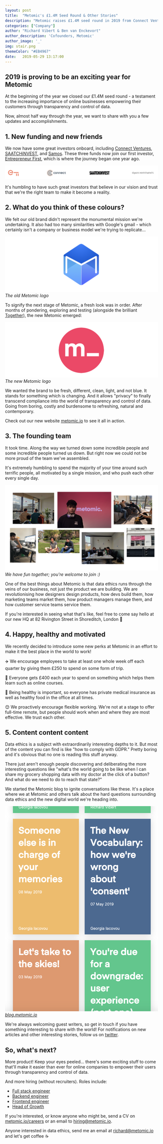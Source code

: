```yaml
---
layout: post
title:  "Metomic's £1.4M Seed Round & Other Stories"
description: "Metomic raises £1.4M seed round in 2019 from Connect Ventures, Saatchi, Samos"
categories: ["Company"]
author: "Richard Vibert & Ben van Enckevort"
author_description: 'Cofounders, Metomic'
author_image: '_'
img: stair.png
themeColor: "#EB4967"
date:   2019-05-29 13:17:00
---
```


## 2019 is proving to be an exciting year for Metomic

At the beginning of the year we closed our £1.4M seed round - a testament to the increasing importance of online businesses empowering their customers through transparency and control of data.

Now, almost half way through the year, we want to share with you a few updates and accomplishments.

## 1. New funding and new friends

We now have some great investors onboard, including [Connect Ventures](http://www.connectventures.co/), [SAATCHiNVEST](http://www.saatchinvest.com/), and [Samos](http://samos.vc/). These three funds now join our first investor, [Entrepreneur First](https://www.joinef.com/), which is where the journey began one year ago.

![Logos of Connect Ventures, Saatchi, Samos, EF](/images/investors.png)

It's humbling to have such great investors that believe in our vision and trust that we're the right team to make it become a reality.

## 2. What do you think of these colours?

We felt our old brand didn't represent the monumental mission we're undertaking. It also had too many similarities with Google's gmail - which certainly isn't a company or business model we're trying to replicate...

![Old logo of Metomic](/images/oldlogo.png)
*The old Metomic logo*

To signify the next stage of Metomic, a fresh look was in order. After months of pondering, exploring and testing (alongside the brilliant [Together](https://istogether.com/)), the new Metomic emerged:

![New pink Metomic logo](/images/newlogo.png)
*The new Metomic logo*

We wanted the brand to be fresh, different, clean, light, and not blue. It stands for something which is changing. And it allows "privacy" to finally transcend compliance into the world of transparency and control of data. Going from boring, costly and burdensome to refreshing, natural and contemporary.

Check out our new website [metomic.io](http://metomic.io) to see it all in action.

## 3. The founding team

It took time. Along the way we turned down some incredible people and some incredible people turned us down. But right now we could not be more proud of the team we've assembled.

It's extremely humbling to spend the majority of your time around such terrific people, all motivated by a single mission, and who push each other every single day.

![Photos of Metomic team](/images/team.png)
*We have fun together; you're welcome to join :)*

One of the best things about Metomic is that data ethics runs through the veins of our business, not just the product we are building. We are revolutionising how designers design products, how devs build them, how marketing teams market them, how product managers manage them, and how customer service teams service them.

If you're interested in seeing what that's like, feel free to come say hello at our new HQ at 82 Rivington Street in Shoreditch, London 👋

## 4. Happy, healthy and motivated

We recently decided to introduce some new perks at Metomic in an effort to make it the best place in the world to work!

✈️ We encourage employees to take at least one whole week off each quarter by giving them £250 to spend on some form of trip.

📘 Everyone gets £400 each year to spend on something which helps them learn such as online courses.

🍏 Being healthy is important, so everyone has private medical insurance as well as healthy food in the office at all times.

😊 We proactively encourage flexible working. We're not at a stage to offer full-time remote, but people should work when and where they are most effective. We trust each other.

## 5. Content content content

Data ethics is a subject with extraordinarily interesting depths to it. But most of the content you can find is like "how to comply with GDPR." Pretty boring and it's obvious that no one is reading this stuff anyway.

There just aren't enough people discovering and deliberating the more interesting questions like "what's the world going to be like when I can share my grocery shopping data with my doctor at the click of a button? And what do we need to do to reach that state?"

We started the Metomic blog to ignite conversations like these. It's a place where we at Metomic and others talk about the hard questions surrounding data ethics and the new digital world we're heading into.

![Screenshot of Metomic blog](/images/blog.png)
[*blog.metomic.io*](http://blog.metomic.io)

We're always welcoming guest writers, so get in touch if you have something interesting to share with the world! For notifications on new articles and other interesting stories, follow us on [twitter](https://twitter.com/Metomic_).

## So, what's next?

More product! Keep your eyes peeled... there's some exciting stuff to come that'll make it easier than ever for online companies to empower their users through transparency and control of data.

And more hiring (without recruiters). Roles include:

- [Full stack engineer](https://metomic.io/careers/full-stack-engineer)
- [Backend engineer](https://metomic.io/careers/backend-engineer)
- [Frontend engineer](https://metomic.io/careers/frontend-engineer)
- [Head of Growth](https://metomic.io/careers/head-of-growth)

If you're interested, or know anyone who might be, send a CV on [metomic.io/careers](http://metomic.io/careers) or an email to hiring@metomic.io.

Anyone interested in data ethics, send me an email at richard@metomic.io and let's get coffee ☕